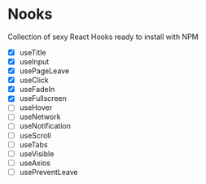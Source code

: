 # Nooks

Collection of sexy React Hooks ready to install with NPM


- [x] useTitle
- [x] useInput
- [x] usePageLeave
- [x] useClick
- [x] useFadeIn
- [x] useFullscreen
- [ ] useHover
- [ ] useNetwork
- [ ] useNotification
- [ ] useScroll
- [ ] useTabs
- [ ] useVisible
- [ ] useAxios
- [ ] usePreventLeave